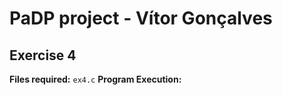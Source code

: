 # PaDP project - Vítor Gonçalves

## Exercise 4
**Files required:** ```ex4.c```
**Program Execution:**
